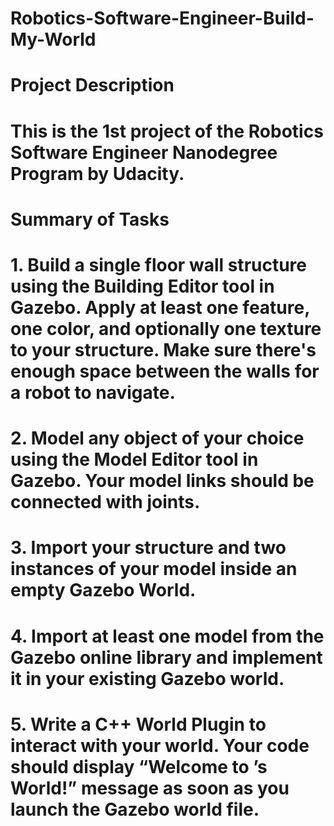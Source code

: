# Robotics-Software-Engineer-Build-My-World
# Project Description
# This is the 1st project of the Robotics Software Engineer Nanodegree Program by Udacity.

# Summary of Tasks
# 1. Build a single floor wall structure using the Building Editor tool in Gazebo. Apply at least one feature, one color, and optionally one texture to your structure. Make sure there's enough space between the walls for a robot to navigate.
# 2. Model any object of your choice using the Model Editor tool in Gazebo. Your model links should be connected with joints.
# 3. Import your structure and two instances of your model inside an empty Gazebo World.
# 4. Import at least one model from the Gazebo online library and implement it in your existing Gazebo world.
# 5. Write a C++ World Plugin to interact with your world. Your code should display “Welcome to ’s World!” message as soon as you launch the Gazebo world file.
